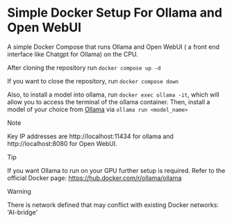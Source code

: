 # Simple Docker Setup For Ollama and Open WebUI

A simple Docker Compose that runs Ollama and Open WebUI ( a front end interface like Chatgpt for Ollama) on the CPU.

After cloning the repository run `docker compose up -d`

If you want to close the repository, run `docker compose down`

Also, to install a model into ollama, run `docker exec ollama -it`, which will allow you to access the terminal of the ollama container. Then, install a model of your choice from [Ollama](https://ollama.com/library) via `ollama run <model_name>`

> [!NOTE]
> Key IP addresses are http://localhost:11434 for ollama and http://localhost:8080 for Open WebUI.

> [!TIP]
>  If you want Ollama to run on your GPU further setup is required. Refer to the official Docker page: https://hub.docker.com/r/ollama/ollama

> [!WARNING]
> There is network defined that may conflict with existing Docker networks: 'AI-bridge'